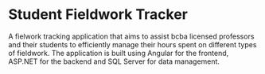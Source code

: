 # Student Fieldwork Tracker

A fielwork tracking application that aims to assist bcba licensed professors and their students to efficiently manage their hours spent on different types of fieldwork. The application is built using Angular for the frontend, ASP.NET for the backend and SQL Server for data management.
